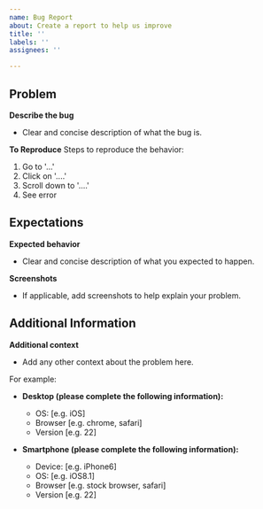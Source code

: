```yaml
---
name: Bug Report
about: Create a report to help us improve
title: ''
labels: ''
assignees: ''

---
```


## Problem

**Describe the bug**
- Clear and concise description of what the bug is.

**To Reproduce**
Steps to reproduce the behavior:
1. Go to '...'
2. Click on '....'
3. Scroll down to '....'
4. See error

## Expectations

**Expected behavior**
- Clear and concise description of what you expected to happen.

**Screenshots**
- If applicable, add screenshots to help explain your problem.

## Additional Information

**Additional context**
- Add any other context about the problem here.

For example:

- **Desktop (please complete the following information):**
   - OS: [e.g. iOS]
   - Browser [e.g. chrome, safari]
   - Version [e.g. 22]

- **Smartphone (please complete the following information):**
   - Device: [e.g. iPhone6]
   - OS: [e.g. iOS8.1]
   - Browser [e.g. stock browser, safari]
   - Version [e.g. 22]
